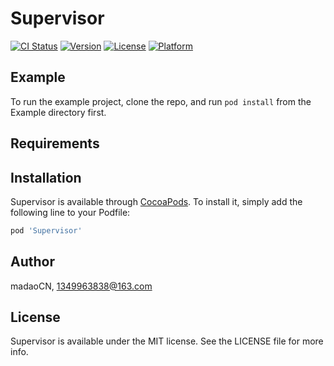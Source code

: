 # Supervisor

[![CI Status](https://img.shields.io/travis/madaoCN/Supervisor.svg?style=flat)](https://travis-ci.org/madaoCN/Supervisor)
[![Version](https://img.shields.io/cocoapods/v/Supervisor.svg?style=flat)](https://cocoapods.org/pods/Supervisor)
[![License](https://img.shields.io/cocoapods/l/Supervisor.svg?style=flat)](https://cocoapods.org/pods/Supervisor)
[![Platform](https://img.shields.io/cocoapods/p/Supervisor.svg?style=flat)](https://cocoapods.org/pods/Supervisor)

## Example

To run the example project, clone the repo, and run `pod install` from the Example directory first.

## Requirements

## Installation

Supervisor is available through [CocoaPods](https://cocoapods.org). To install
it, simply add the following line to your Podfile:

```ruby
pod 'Supervisor'
```

## Author

madaoCN, 1349963838@163.com

## License

Supervisor is available under the MIT license. See the LICENSE file for more info.
